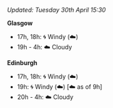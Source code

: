 *Updated: Tuesday 30th April 15:30*

**Glasgow**

* 17h, 18h: :cyclone: Windy (:cloud:)
* 19h - 4h: :cloud: Cloudy

**Edinburgh**

* 17h, 18h: :cyclone: Windy (:cloud:)
* 19h: :cyclone: Windy (:cloud:) [:cloud: as of 9h]
* 20h - 4h: :cloud: Cloudy
